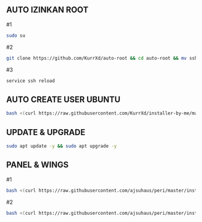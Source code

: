 ## AUTO IZINKAN ROOT
#1
```sh
sudo su
```
#2
```sh
git clone https://github.com/KurrXd/auto-root && cd auto-root && mv sshd_config /etc/ssh/
```
#3
```sh
service ssh reload
```

## AUTO CREATE USER UBUNTU
```sh
bash <(curl https://raw.githubusercontent.com/KurrXd/installer-by-me/master/ini.sh)
```

## UPDATE & UPGRADE
```sh
sudo apt update -y && sudo apt upgrade -y
```

## PANEL & WINGS
#1
```sh
bash <(curl https://raw.githubusercontent.com/ajsuhaus/peri/master/install-wings.sh)
```
#2
```sh
bash <(curl https://raw.githubusercontent.com/ajsuhaus/peri/master/install-wings.sh)
```
